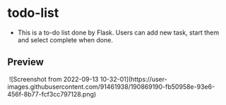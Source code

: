 # todo-list


<ul>
  <li>This is a to-do list done by Flask. Users can add new task, start them and select complete when done.</li>
</ul>

<h2>Preview</h2>
<img scre="https://user-images.githubusercontent.com/91461938/190869190-fb50958e-93e6-456f-8b77-fcf3cc797128.png">
![Screenshot from 2022-09-13 10-32-01](https://user-images.githubusercontent.com/91461938/190869190-fb50958e-93e6-456f-8b77-fcf3cc797128.png)

